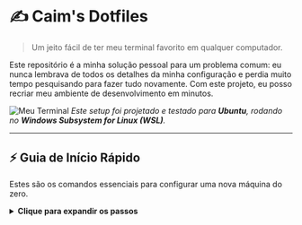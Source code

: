 # ✍️ Caim's Dotfiles

> Um jeito fácil de ter meu terminal favorito em qualquer computador.

Este repositório é a minha solução pessoal para um problema comum: eu nunca lembrava de todos os detalhes da minha configuração e perdia muito tempo pesquisando para fazer tudo novamente. Com este projeto, eu posso recriar meu ambiente de desenvolvimento em minutos.

![Meu Terminal](<img width="1024" height="341" alt="Image" src="https://github.com/user-attachments/assets/eea3b3bb-6090-4d1e-a86d-d536eab67bd0" />)
*Este setup foi projetado e testado para **Ubuntu**, rodando no **Windows Subsystem for Linux (WSL)**.*

---

## ⚡ Guia de Início Rápido

Estes são os comandos essenciais para configurar uma nova máquina do zero.

<details>
<summary><strong>Clique para expandir os passos</strong></summary>

### Passo 1: Clone o Repositório
```bash
git clone [https://github.com/cainxz/dotfiles.git](https://github.com/cainxz/dotfiles.git) ~/dotfiles
```

###lembrete para o git

```git config --global user.name "Seu Nome"
git config --global user.email "seu-email@exemplo.com"
```

## 🛠️ Ferramentas Gerenciadas

Atualmente, este projeto gerencia as configurações para as seguintes ferramentas:

| Ferramenta      | Descrição                                         | Arquivo de Configuração |
| :-------------- | :-------------------------------------------------- | :---------------------- |
| **Zsh** | Meu shell principal, com plugins via Oh My Zsh.     | `zshrc`                 |
| **Powerlevel10k** | Tema do prompt, responsável pelo visual e ícones. | `p10k.zsh`              |
| **Git** | Configurações globais de usuário e aliases.       | `gitconfig`             |
| **Bash** | Configurações básicas para compatibilidade.         | `bashrc`                |
